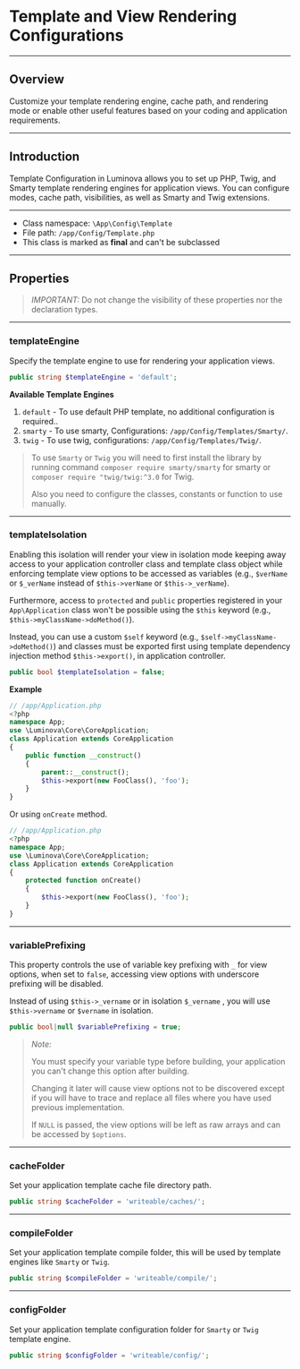 # Template and View Rendering Configurations

***

## Overview

Customize your template rendering engine,  cache path, and rendering mode or enable other useful features based on your coding and application requirements.

***

## Introduction

Template Configuration in Luminova allows you to set up PHP, Twig, and Smarty template rendering engines for application views. You can configure modes, cache path, visibilities, as well as Smarty and Twig extensions.

***

* Class namespace: `\App\Config\Template`
* File path: `/app/Config/Template.php`
* This class is marked as **final** and can't be subclassed

***
## Properties

> *IMPORTANT:* Do not change the visibility of these properties nor the declaration types.

***

### templateEngine

Specify the template engine to use for rendering your application views.

```php
public string $templateEngine = 'default';
```

**Available Template Engines**

1. `default` - To use default PHP template, no additional configuration is required..
2. `smarty` - To use smarty, Configurations: `/app/Config/Templates/Smarty/`.
3. `twig` - To use twig, configurations: `/app/Config/Templates/Twig/`.

> To use `Smarty` or `Twig` you will need to first install the library by running command `composer require smarty/smarty` for smarty or `composer require "twig/twig:^3.0` for Twig.
> 
> Also you need to configure the classes, constants or function to use manually.

***

### templateIsolation

Enabling this isolation will render your view in isolation mode keeping away access to your application controller class and template class object while enforcing template view options to be accessed as variables (e.g., `$verName` or `$_verName` instead of `$this->verName` or `$this->_verName`).

Furthermore, access to `protected` and `public` properties registered in your `App\Application` class won't be possible using the `$this` keyword (e.g., `$this->myClassName->doMethod()`). 

Instead, you can use a custom `$self` keyword (e.g., `$self->myClassName->doMethod()`) and classes must be exported first using template dependency injection method `$this->export()`,  in application controller.

```php
public bool $templateIsolation = false;
```

**Example**

```php
// /app/Application.php
<?php
namespace App;
use \Luminova\Core\CoreApplication;
class Application extends CoreApplication 
{
	public function __construct()
	{
	  	parent::__construct();
		$this->export(new FooClass(), 'foo');
	}
}
```
Or using `onCreate` method.

```php
// /app/Application.php
<?php
namespace App;
use \Luminova\Core\CoreApplication;
class Application extends CoreApplication 
{
	protected function onCreate()
	{
		$this->export(new FooClass(), 'foo');
	}
}
```

***

### variablePrefixing

This property controls the use of variable key prefixing with `_` for view options, when set to `false`, accessing view options with underscore prefixing will be disabled.

Instead of using `$this->_vername` or  in isolation `$_vername` , you will use `$this->vername` or `$vername` in isolation.

```php
public bool|null $variablePrefixing = true;
```

> *Note:*
> 
> You must specify your variable type before building, your application you can't change this option after building.
> 
> Changing it later will cause view options not to be discovered except if you will have to trace and replace all files where you have used previous implementation.
> 
> If `NULL` is passed, the view options will be left as raw arrays and can be accessed by `$options`.

***

### cacheFolder

Set your application template cache file directory path.

```php
public string $cacheFolder = 'writeable/caches/';
```

***

### compileFolder

Set your application template compile folder, this will be used by template engines like `Smarty` or `Twig`.

```php
public string $compileFolder = 'writeable/compile/';
```

***

### configFolder

Set your application template configuration folder for `Smarty` or `Twig` template engine.

```php
public string $configFolder = 'writeable/config/';
```